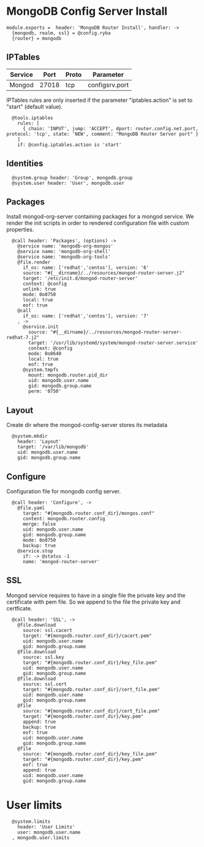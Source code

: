 
# MongoDB Config Server Install

    module.exports =  header: 'MongoDB Router Install', handler: ->
      {mongodb, realm, ssl} = @config.ryba
      {router} = mongodb

## IPTables

| Service       | Port  | Proto | Parameter       |
|---------------|-------|-------|-----------------|
| Mongod        | 27018 |  tcp  |  configsrv.port |

IPTables rules are only inserted if the parameter "iptables.action" is set to
"start" (default value).

      @tools.iptables
        rules: [
          { chain: 'INPUT', jump: 'ACCEPT', dport: router.config.net.port, protocol: 'tcp', state: 'NEW', comment: "MongoDB Router Server port" }
        ]
        if: @config.iptables.action is 'start'

## Identities

      @system.group header: 'Group', mongodb.group
      @system.user header: 'User', mongodb.user

## Packages

Install mongod-org-server containing packages for a mongod service. We render the init scripts
in order to rendered configuration file with custom properties.

      @call header: 'Packages', (options) ->
        @service name: 'mongodb-org-mongos'
        @service name: 'mongodb-org-shell'
        @service name: 'mongodb-org-tools'
        @file.render
          if_os: name: ['redhat','centos'], version: '6'
          source: "#{__dirname}/../resources/mongod-router-server.j2"
          target: '/etc/init.d/mongod-router-server'
          context: @config
          unlink: true
          mode: 0o0750
          local: true
          eof: true
        @call
          if_os: name: ['redhat','centos'], version: '7'
        , ->
          @service.init
            source: "#{__dirname}/../resources/mongod-router-server-redhat-7.j2"
            target: '/usr/lib/systemd/system/mongod-router-server.service'
            context: @config
            mode: 0o0640
            local: true
            eof: true
          @system.tmpfs
            mount: mongodb.router.pid_dir
            uid: mongodb.user.name
            gid: mongodb.group.name
            perm: '0750'

## Layout

Create dir where the mongod-config-server stores its metadata

      @system.mkdir
        header: 'Layout'
        target: '/var/lib/mongodb'
        uid: mongodb.user.name
        gid: mongodb.group.name


## Configure

Configuration file for mongodb config server.

      @call header: 'Configure', ->
        @file.yaml
          target: "#{mongodb.router.conf_dir}/mongos.conf"
          content: mongodb.router.config
          merge: false
          uid: mongodb.user.name
          gid: mongodb.group.name
          mode: 0o0750
          backup: true
        @service.stop
          if: -> @status -1
          name: 'mongod-router-server'

## SSL

Mongod service requires to have in a single file the private key and the certificate
with pem file. So we append to the file the private key and certficate.

      @call header: 'SSL', ->
        @file.download
          source: ssl.cacert
          target: "#{mongodb.router.conf_dir}/cacert.pem"
          uid: mongodb.user.name
          gid: mongodb.group.name
        @file.download
          source: ssl.key
          target: "#{mongodb.router.conf_dir}/key_file.pem"
          uid: mongodb.user.name
          gid: mongodb.group.name
        @file.download
          source: ssl.cert
          target: "#{mongodb.router.conf_dir}/cert_file.pem"
          uid: mongodb.user.name
          gid: mongodb.group.name
        @file
          source: "#{mongodb.router.conf_dir}/cert_file.pem"
          target: "#{mongodb.router.conf_dir}/key.pem"
          append: true
          backup: true
          eof: true
          uid: mongodb.user.name
          gid: mongodb.group.name
        @file
          source: "#{mongodb.router.conf_dir}/key_file.pem"
          target: "#{mongodb.router.conf_dir}/key.pem"
          eof: true
          append: true
          uid: mongodb.user.name
          gid: mongodb.group.name

# User limits

      @system.limits
        header: 'User Limits'
        user: mongodb.user.name
      , mongodb.user.limits
